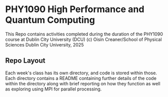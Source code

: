 # PHY1090 High Performance and Quantum Computing

This Repo contains activities completed during the duration of the PHY1090 course at Dublin City University (DCU)
(c) Oisín Creaner/School of Physical Sciences Dublin City University, 2025

## Repo Layout
Each week's class has its own directory, and code is stored within those. Each directory contains a README containing further details of the code within the directory along with brief reporting on how they function as well as exploring using MPI for parallel processing.



